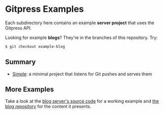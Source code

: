 Gitpress Examples
=================

Each subdirectory here contains an example **server project** that uses the
Gitpress API.

Looking for example **blogs**? They're in the branches of this repository. Try:

```bash
$ git checkout example-blog
```


Summary
-------

- [Simple][]: a minimal project that listens for Git pushes and serves them


More Examples
-------------

Take a look at the [blog server's source code][blog.gitpress.com] for a working
example and [the blog repository][gitpress-blog] for the content it presents.


[simple]: simple/
[blog.gitpress.com]: https://github.com/joeyespo/blog.gitpress.com
[gitpress-blog]: https://github.com/joeyespo/gitpress-blog
